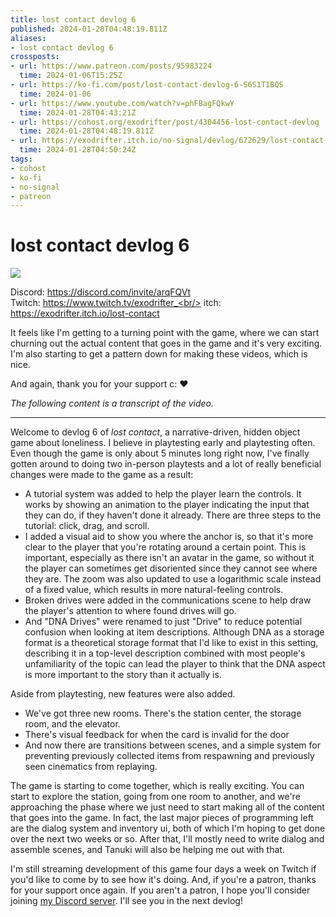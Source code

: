 ```yaml
---
title: lost contact devlog 6
published: 2024-01-28T04:48:19.811Z
aliases:
- lost contact devlog 6
crossposts:
- url: https://www.patreon.com/posts/95983224
  time: 2024-01-06T15:25Z
- url: https://ko-fi.com/post/lost-contact-devlog-6-S6S1T1BQS
  time: 2024-01-06
- url: https://www.youtube.com/watch?v=phFBagFQkwY
  time: 2024-01-28T04:43:21Z
- url: https://cohost.org/exodrifter/post/4304456-lost-contact-devlog
  time: 2024-01-28T04:48:19.811Z
- url: https://exodrifter.itch.io/no-signal/devlog/672629/lost-contact-devlog-6
  time: 2024-01-28T04:50:24Z
tags:
- cohost
- ko-fi
- no-signal
- patreon
---
```


# lost contact devlog 6

![](https://youtu.be/phFBagFQkwY)

Discord: https://discord.com/invite/arqFQVt<br/>
Twitch: https://www.twitch.tv/exodrifter_<br/>
itch: https://exodrifter.itch.io/lost-contact<br/>

It feels like I'm getting to a turning point with the game, where we can start churning out the actual content that goes in the game and it's very exciting. I'm also starting to get a pattern down for making these videos, which is nice.

And again, thank you for your support c: ❤

_The following content is a transcript of the video._

---

Welcome to devlog 6 of _lost contact_, a narrative-driven, hidden object game about loneliness. I believe in playtesting early and playtesting often. Even though the game is only about 5 minutes long right now, I've finally gotten around to doing two in-person playtests and a lot of really beneficial changes were made to the game as a result:

- A tutorial system was added to help the player learn the controls. It works by showing an animation to the player indicating the input that they can do, if they haven't done it already. There are three steps to the tutorial: click, drag, and scroll.
- I added a visual aid to show you where the anchor is, so that it's more clear to the player that you're rotating around a certain point. This is important, especially as there isn't an avatar in the game, so without it the player can sometimes get disoriented since they cannot see where they are. The zoom was also updated to use a logarithmic scale instead of a fixed value, which results in more natural-feeling controls.
- Broken drives were added in the communications scene to help draw the player's attention to where found drives will go.
- And "DNA Drives" were renamed to just "Drive" to reduce potential confusion when looking at item descriptions. Although DNA as a storage format is a theoretical storage format that I'd like to exist in this setting, describing it in a top-level description combined with most people's unfamiliarity of the topic can lead the player to think that the DNA aspect is more important to the story than it actually is.

Aside from playtesting, new features were also added.
- We've got three new rooms. There's the station center, the storage room, and the elevator.
- There's visual feedback for when the card is invalid for the door
- And now there are transitions between scenes, and a simple system for preventing previously collected items from respawning and previously seen cinematics from replaying.

The game is starting to come together, which is really exciting. You can start to explore the station, going from one room to another, and we're approaching the phase where we just need to start making all of the content that goes into the game. In fact, the last major pieces of programming left are the dialog system and inventory ui, both of which I'm hoping to get done over the next two weeks or so. After that, I'll mostly need to write dialog and assemble scenes, and Tanuki will also be helping me out with that.

I'm still streaming development of this game four days a week on Twitch if you'd like to come by to see how it's doing. And, if you're a patron, thanks for your support once again. If you aren't a patron, I hope you'll consider joining [my Discord server](https://discord.com/invite/arqFQVt). I'll see you in the next devlog!
